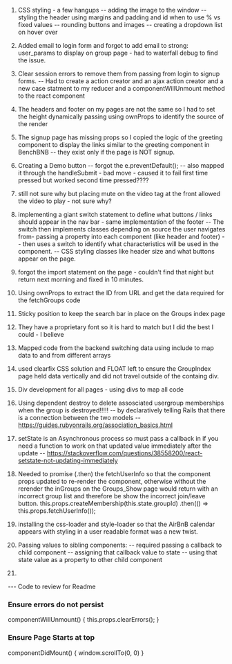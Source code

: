 1) CSS styling - a few hangups
-- adding the image to the window
-- styling the header using margins and padding and id when to use % vs fixed values
-- rounding buttons and images
-- creating a dropdown list on hover over


2) Added email to login form and forgot to add email to strong: user_params to display on group page - had to waterfall debug to find the issue.  

3) Clear session errors to remove them from passing from login to signup forms.
-- Had to create a action creator and an ajax action creator and a new case statment to my reducer and a componentWillUnmount method to the react component


4) The headers and footer on my pages are not the same so I had to set the height dynamically passing using ownProps to identify the source of the render

5) The signup page has missing props so I copied the logic of the greeting component to display the links 
similar to the greeting component in BenchBNB -- they exist only if the page is NOT signup.

6) Creating a Demo button -- forgot the     e.preventDefault();
-- also mapped it through the handleSubmit - bad move - caused it to fail first time pressed but worked second time pressed????

7) still not sure why but placing mute on the video tag at the front allowed the video to play - not sure why?

8) implementing a giant switch statement to define what buttons / links should appear in the nav bar - same implementation of the footer
-- The switch then implements classes depending on source the user navigates from- passing a property into each component (like header and footer)
-- then uses a switch to identify what characteristics will be used in the component.  -- CSS styling classes like header size and what buttons appear on the page.

9) forgot the import statement on the page - couldn't find that night but return next morning and fixed in 10 minutes.

10) Using ownProps to extract the ID from URL and get the data required for the fetchGroups code

11) Sticky position to keep the search bar in place on the Groups index page

12) They have a proprietary font so it is hard to match but I did the best I could - I believe

13) Mapped code from the backend switching data using include to map data to and from different arrays

14) used clearfix CSS solution and FLOAT left to ensure the GroupIndex page held data vertically and did not travel outside of the containg div.

15) Div development for all pages - using divs to map all code

16) Using dependent destroy to delete assosciated usergroup memberships when the group is destroyed!!!!!
-- by declaratively telling Rails that there is a connection between the two models
-- https://guides.rubyonrails.org/association_basics.html

17) setState is an Asynchronous process so must pass a callback in if you need a function to work on that updated value immediately after the update
-- https://stackoverflow.com/questions/38558200/react-setstate-not-updating-immediately

18) Needed to promise (.then) the fetchUserInfo so that the component props updated to re-render the component, otherwise without the rerender the inGroups on the Groups_Show page would return with an incorrect group list and therefore be show the incorrect join/leave button.
        this.props.createMembership(this.state.groupId)
            .then(() => this.props.fetchUserInfo());

19) installing the css-loader and style-loader so that the AirBnB calendar appears with styling in a user readable format was a new twist.

20) Passing values to sibling components:
-- required passing a callback to child component
-- assigning that callback value to state
-- using that state value as a property to other child component

21) 


--- Code to review for Readme
<h3>Ensure errors do not persist</h3>

componentWillUnmount() {
    this.props.clearErrors();
}

<h3>Ensure Page Starts at top</h3>
componentDidMount() {
    window.scrollTo(0, 0)
}


